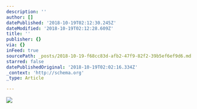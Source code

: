 ```yaml
---
description: ''
author: []
datePublished: '2018-10-19T02:12:30.245Z'
dateModified: '2018-10-19T02:12:28.609Z'
title: ''
publisher: {}
via: {}
inFeed: true
sourcePath: _posts/2018-10-19-f68cc83d-afb2-47f9-82f2-39b5ef6ef9d6.md
starred: false
datePublishedOriginal: '2018-10-19T02:02:16.334Z'
_context: 'http://schema.org'
_type: Article

---
```

![](https://the-grid-user-content.s3-us-west-2.amazonaws.com/86e0ef06-4fa6-408e-82c2-cec528a89351.jpg)